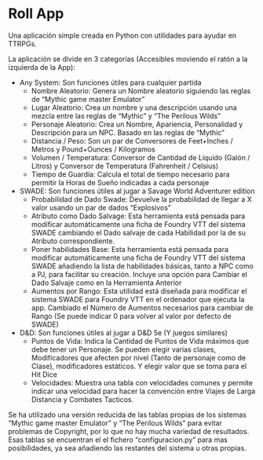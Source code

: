 # Roll App
Una aplicación simple creada en Python con utilidades para ayudar en TTRPGs.

La aplicación se divide en 3 categorías (Accesibles moviendo el ratón a la izquierda de la App):
  - Any System: Son funciones útiles para cualquier partida
    - Nombre Aleatorio: Genera un Nombre aleatorio siguiendo las reglas de “Mythic game master Emulator”
    - Lugar Aleatorio: Crea un nombre y una descripción usando una mezcla entre las reglas de “Mythic” y “The Perilous Wilds”
    - Personaje Aleatorio: Crea un Nombre, Apariencia, Personalidad y Descripción para un NPC. Basado en las reglas de “Mythic”
    - Distancia / Peso: Son un par de Conversores de Feet+Inches / Metros y Pound+Ounces / Kilogramos
    - Volumen / Temperatura: Conversor de Cantidad de Líquido (Galón / Litros) y Conversor de Temperatura (Fahrenheit / Celsius)
    - Tiempo de Guardía: Calcula el total de tiempo necesario para permitir la Horas de Sueño indicadas a cada personaje
  - SWADE: Son funciones útiles al jugar a Savage World Adventurer edition
    - Probabilidad de Dado Swade: Devuelve la probabilidad de llegar a X valor usando un par de dados “Explosivos”
    - Atributo como Dado Salvage: Esta herramienta está pensada para modificar automáticamente una ficha de Foundry VTT del sistema SWADE cambiando el Dado salvaje de cada        Habilidad por la de su Atributo correspondiente.
    - Poner habilidades Base: Esta herramienta está pensada para modificar automáticamente una ficha de Foundry VTT del sistema SWADE añadiendo la lista de habilidades            básicas, tanto a NPC como a PJ, para facilitar su creación. Incluye una opción para Cambiar el Dado Salvaje como en la Herramienta Anterior
    - Aumentos por Rango: Esta utilidad está diseñada para modificar el sistema SWADE para Foundry VTT en el ordenador que ejecuta la app. Cambiado el Número de Aumentos          necesarios para cambiar de Rango (Se puede indicar 0 para volver al valor por defecto de SWADE)
  - D&D: Son funciones útiles al jugar a D&D 5e (Y juegos similares)
    - Puntos de Vida: Indica la Cantidad de Puntos de Vida máximos que debe tener un Personaje. Se pueden elegir varias clases, Modificadores que afecten por nivel (Tanto         de personaje como de Clase), modificadores estáticos. Y elegir valor que se toma para el Hit Dice
    - Velocidades: Muestra una tabla con velocidades comunes y permite indicar una velocidad para hacer la convención entre Viajes de Larga Distancia y Combates Tacticos.

Se ha utilizado una versión reducida de las tablas propias de los sistemas “Mythic game master Emulator” y “The Perilous Wilds” para evitar problemas de Copyright, por lo que no hay mucha variedad de resultados.
Esas tablas se encuentran el el fichero “configuracion.py” para mas posibilidades, ya sea añadiendo las restantes del sistema u otras propias.
